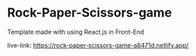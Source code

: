 # Rock-Paper-Scissors-game
Template made with using React.js in Front-End

live-link: https://rock-paper-scissors-game-a8471d.netlify.app/

